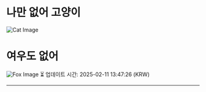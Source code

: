 
# 나만 없어 고양이

![Cat Image](https://cdn2.thecatapi.com/images/47u.jpg)

# 여우도 없어
![Fox Image](https://randomfox.ca/images/98.jpg)
⏳ 업데이트 시간: 2025-02-11 13:47:26 (KRW)

---
